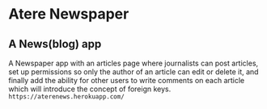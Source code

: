 # Atere Newspaper
## A News(blog) app
A Newspaper app with an articles page where journalists can post
articles, set up permissions so only the author of an article can edit or delete it, and finally add
the ability for other users to write comments on each article which will introduce the concept
of foreign keys. `https://aterenews.herokuapp.com/`
